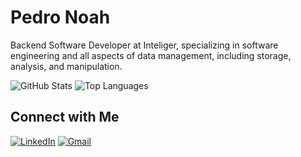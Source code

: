# Pedro Noah

Backend Software Developer at Inteliger, specializing in software engineering and all aspects of data management, including storage, analysis, and manipulation.

![GitHub Stats](https://github-readme-stats.vercel.app/api?username=noah-milarski&show_icons=true&locale=en&theme=dark)   ![Top Languages](https://github-readme-stats.vercel.app/api/top-langs/?username=noah-milarski&layout=compact&theme=dark) 

## Connect with Me

[![LinkedIn](https://img.shields.io/badge/LinkedIn-Connect-blue?style=flat&logo=linkedin&logoColor=white)](https://www.linkedin.com/in/pedro-milarski-9485572a5/)
[![Gmail](https://img.shields.io/badge/Gmail-Email-red?style=flat&logo=gmail&logoColor=white)](mailto:pedromilarski11@gmail.com)
